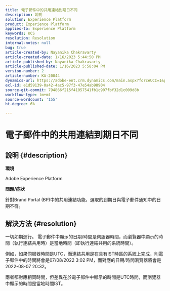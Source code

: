 ```yaml
---
title: 電子郵件中的共用連結到期日不同
description: 說明
solution: Experience Platform
product: Experience Platform
applies-to: Experience Platform
keywords: KCS
resolution: Resolution
internal-notes: null
bug: true
article-created-by: Nayanika Chakravarty
article-created-date: 1/16/2023 5:44:50 PM
article-published-by: Nayanika Chakravarty
article-published-date: 1/16/2023 5:58:04 PM
version-number: 2
article-number: KA-20044
dynamics-url: https://adobe-ent.crm.dynamics.com/main.aspx?forceUCI=1&pagetype=entityrecord&etn=knowledgearticle&id=9e14b874-c595-ed11-aad1-6045bd006149
exl-id: e1d59139-0a42-4ac5-97f3-47e54ab98904
source-git-commit: 794866f215f41057541fb1c907fbf32d1c009d8b
workflow-type: tm+mt
source-wordcount: '155'
ht-degree: 6%

---
```


# 電子郵件中的共用連結到期日不同

## 說明 {#description}


<b>環境</b>

Adobe Experience Platform

<b>問題/症狀</b>

針對Brand Portal (BP)中的共用連結功能，選取的到期日與電子郵件通知中的日期不符。


## 解決方法 {#resolution}


一切如期進行。 電子郵件中顯示的日期/時間是伺服器時間，而瀏覽器中顯示的時間（執行連結共用時）是當地時間（即執行連結共用的系統時間）。

例如，如果伺服器時間是UTC，而連結共用是在具有IST時區的系統上完成，則電子郵件中的時間將會是07/08/2022 3:02 PM，而對應的日期/時間瀏覽器將會是2022-08-07 20:32。

兩者都對應相同時間，但差異在於電子郵件中顯示的時間是UTC時間，而瀏覽器中顯示的時間是當地時間IST。
